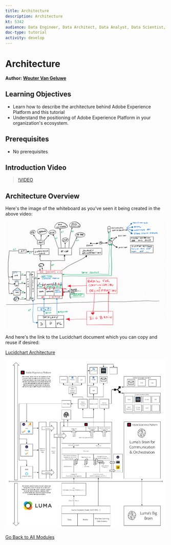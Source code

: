 ```yaml
---
title: Architecture
description: Architecture
kt: 5342
audience: Data Engineer, Data Architect, Data Analyst, Data Scientist, Orchestration Engineer, BI Expert, Marketer
doc-type: tutorial
activity: develop
---
```

# Architecture

**Author: [Wouter Van Geluwe](https://www.linkedin.com/in/woutervangeluwe/)**

## Learning Objectives

- Learn how to describe the architecture behind Adobe Experience Platform and this tutorial
- Understand the positioning of Adobe Experience Platform in your organization's ecosystem.

## Prerequisites

- No prerequisites

## Introduction Video

>[!VIDEO](https://video.tv.adobe.com/v/35266?quality=12&learn=on)

## Architecture Overview

Here's the image of the whiteboard as you've seen it being created in the above video:

![Luma Retail](./assets/images/whiteboard.png)

And here's the link to the Lucidchart document which you can copy and reuse if desired:

[Lucidchart Architecture](https://bit.ly/3flr2Nc)

![Luma Retail](./assets/images/architecture.png)

[Go Back to All Modules](./overview.md)
